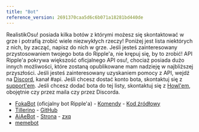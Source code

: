 ```yaml
---
title: "Bot"
reference_version: 2691370caa5d6c6b071a18281bd440de
---
```

RealistikOsu! posiada kilka botów z którymi możesz się skontaktować w grze i potrafią zrobić wiele niezwykłych rzeczy! Poniżej jest lista niektórych z nich, by zacząć, napisz do nich w grze. Jeśli jesteś zainteresowany przystosowaniem twojego bota do Ripple'a, nie krępuj się, by to zrobić! API Ripple'a pokrywa większość oficjalnego API osu!, chociaż posiada dużo innych możliwości, które zostaną opublikowane mam nadzieję w najbliższej przyszłości. Jeśli jesteś zainteresowany uzyskaniem pomocy z API, wejdź na [Discord](https://discord.gg/0rJcZruIsA6rXuIx), kanał #api. Jeśli chcesz dostać konto bota, skontaktuj się z [support'em](mailto:rosusupport@protonmail.com). Jeśli chcesz dodać bota do tej listy, skontaktuj się z [Howl'em](mailto:rosusupport@protonmail.com), obojętnie czy przez maila czy przez Discorda.

* [FokaBot](https://ripple.moe/?u=999) (oficjalny bot Ripple'a) - [Komendy](https://ripple.moe/index.php?p=16&id=4) - [Kod źródłowy](https://git.zxq.co/ripple/pep.py/src/master/constants/fokabotCommands.py)
* [Tillerino](https://ripple.moe/?u=8887) - [GitHub](https://github.com/Tillerino/Tillerinobot)
* [AiAeBot](https://ripple.moe/?u=9973) - [Strona](https://pi.aiaegames.xyz/) - [zxq](https://zxq.co/AiAeGames/AiAeBot)
* [memebot](https://ripple.moe/?u=12739)
